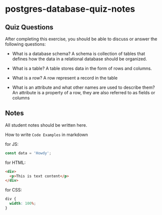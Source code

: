 # postgres-database-quiz-notes

## Quiz Questions

After completing this exercise, you should be able to discuss or answer the following questions:

- What is a database schema?
  A schema is collection of tables that defines how the data in a relational database should be organized.

- What is a table?
  A table stores data in the form of rows and columns.

- What is a row?
  A row represent a record in the table

- What is an attribute and what other names are used to describe them?
  An attribute is a property of a row, they are also referred to as fields or columns

## Notes

All student notes should be written here.

How to write `Code Examples` in markdown

for JS:

```javascript
const data = 'Howdy';
```

for HTML:

```html
<div>
  <p>This is text content</p>
</div>
```

for CSS:

```css
div {
  width: 100%;
}
```
